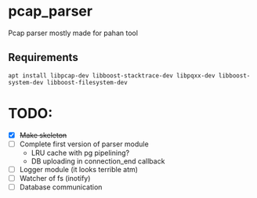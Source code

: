 # pcap_parser
Pcap parser mostly made for pahan tool

## Requirements
`apt install libpcap-dev libboost-stacktrace-dev libpqxx-dev libboost-system-dev libboost-filesystem-dev`

# TODO:
- [X] ~~Make skeleton~~
- [ ] Complete first version of parser module
  - LRU cache with pg pipelining?
  - DB uploading in connection_end callback
- [ ] Logger module (it looks terrible atm)
- [ ] Watcher of fs (inotify)
- [ ] Database communication
